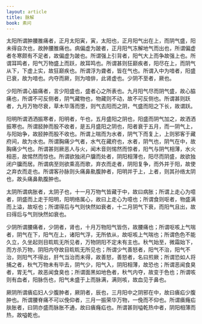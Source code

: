 ```yaml
---
layout: article
title: 脉解
book: 素问
---
```


太阳所谓肿腰脽痛者，正月太阳寅，寅，太阳也，正月阳气出在上，而阴气盛，阳未得自次也，故肿腰脽痛也。病偏虚为跛者，正月阳气冻解地气而出也，所谓偏虚者冬寒颇有不足者，故偏虚为跛也。所谓强上引背者，阳气大上而争故强上也。所谓耳鸣者，阳气万物盛上而跃，故耳鸣也。所谓甚则狂巅疾者，阳尽在上，而阴气从下，下虚上实，故狂巅疾也。所谓浮为聋者，皆在气也。所谓入中为喑者，阳盛已衰，故为喑也。内夺而厥，则为喑俳，此肾虚也。少阴不至者，厥也。

少阳所谓心脇痛者，言少阳盛也，盛者心之所表也。九月阳气尽而阴气盛，故心脇痛也，所谓不可反侧者，阴气藏物也，物藏则不动，故不可反侧也。所谓甚则跃者，九月万物尽衰，草木毕落而堕，则气去阳而之阴，气盛而阳之下长，故谓跃。

阳明所谓洒洒振寒者，阳明者，午也，五月盛阳之阴也，阳盛而阴气加之，故洒洒振寒也。所谓胫肿而股不收者，是五月盛阳之阴也，阳者衰于五月，而一阴气上，与阳始争，故胫肿而股不收也。所谓上喘而为水者，阴气下而复上，上则邪客于藏府间，故为水也。所谓胸痛少气者，水气在藏府也，水者，阴气也，阴气在中，故胸痛少气也。所谓甚则厥恶人与火，闻木音则惕然而惊者，阳气与阴气相薄，水火相恶，故惕然而惊也。所谓欲独闭户牖而处者，阴阳相薄也，阳尽而阴盛，故欲独闭户牖而居。所谓病至则欲乘高而歌，弃衣而走者，阴阳复争，而外并于阳，故使之弃衣而走也。所谓客孙脉则头痛鼻鼽腹肿者，阳明并于上，上者，则其孙络太阴也，故头痛鼻鼽腹肿也。

太阴所谓病胀者，太阴子也，十一月万物气皆藏于中，故曰病胀；所谓上走心为噫者，阴盛而上走于阳明，阳明络属心，故曰上走心为噫也；所谓食则呕者，物盛满而上溢，故呕也；所谓得后与气则快然如衰者，十二月阴气下衰，而阳气且出，故曰得后与气则快然如衰也。

少阴所谓腰痛者，少阴者，肾也，十月万物阳气皆伤，故腰痛也；所谓呕咳上气喘者，阴气在下，阳气在上，诸阳气浮，无所依从，故呕咳上气喘也；所谓色色不能久立，久坐起则目䀮䀮无所见者，万物阴阳不定未有主也。秋气始至，微霜始下，而方杀万物，阴阳内夺故目䀮䀮无所见也；所谓少气善怒者，阳气不治，阳气不治，则阳气不得出，肝气当治而未得，故善怒，善怒者，名曰煎厥；所谓恐如人将捕之者，秋气万物未有毕去，阴气少，阳气入，阴阳相薄，故恐也；所谓恶闻食臭者，胃无气，故恶闻食臭也；所谓面黑如地色者，秋气内夺，故变于色也；所谓咳则有血者，阳脉伤也，阳气未盛于上而脉满，满则咳，故血见于鼻也。

厥阴所谓㿉疝妇人少腹肿者，厥阴者，辰也，三月阳中之阴邪在中，故曰㿉疝少腹肿也。所谓腰脊痛不可以俛仰者，三月一振荣华万物，一俛而不仰也。所谓㿉癃疝肤胀者，曰阴亦盛而脉胀不通，故曰㿉癃疝也。所谓甚则嗌乾热中者，阴阳相薄而热，故嗌乾也。

